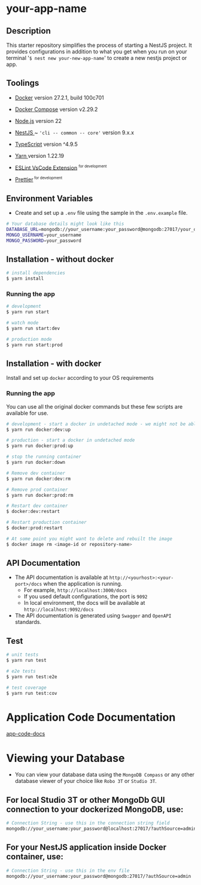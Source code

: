 # your-app-name

## Description
This starter repository simplifies the process of starting a NestJS project. It provides configurations in addition to what you get when you run on your terminal '`$ nest new your-new-app-name`' to create a new nestjs project or app.

## Toolings
- <a href="https://docs.docker.com/compose/" target="_blank">Docker</a> version 27.2.1, build 100c701
- <a href="https://docs.docker.com/compose/" target="_blank">Docker Compose</a> version v2.29.2 
- <a href="http://nodejs.org" target="_blank">Node.js</a> version 22
- <a href="https://docs.nestjs.com/" target="_blank">NestJS </a> ~ `'cli -- common -- core'` version 9.x.x
- <a href="https://www.typescriptlang.org/" target="_blank">TypeScript</a> version ^4.9.5 
- <a href="https://yarnpkg.com/getting-started/install" target="_blank">Yarn </a> version 1.22.19
- <a href="https://marketplace.visualstudio.com/items?itemName=dbaeumer.vscode-eslint" target="_blank">ESLint VsCode Extension</a> <sup><small> for development </small></sup>

- <a href="https://marketplace.visualstudio.com/items?itemName=esbenp.prettier-vscode" target="_blank">Prettier</a><sup><small> for development </small></sup>

## Environment Variables
 - Create and set up a `.env` file using the sample in the `.env.example` file.
```bash
# Your database details might look like this
DATABASE_URL=mongodb://your_username:your_password@mongodb:27017/your_db?authSource=admin
MONGO_USERNAME=your_username
MONGO_PASSWORD=your_password
```
## Installation - without docker

```bash
# install dependencies
$ yarn install
```

### Running the app

```bash
# development
$ yarn run start

# watch mode
$ yarn run start:dev

# production mode
$ yarn run start:prod
```

## Installation - with docker
Install and set up `docker` according to your OS requirements
### Running the app
You can use all the original docker commands but these few scripts are available for use.

```bash
# development - start a docker in undetached mode - we might not be able to watch file changes
$ yarn run docker:dev:up

# production - start a docker in undetached mode
$ yarn run docker:prod:up

# stop the running container
$ yarn run docker:down

# Remove dev container
$ yarn run docker:dev:rm

# Remove prod container
$ yarn run docker:prod:rm

# Restart dev container
$ docker:dev:restart

# Restart production container
$ docker:prod:restart

# At some point you might want to delete and rebuilt the image
$ docker image rm <image-id or repository-name>
```

## API Documentation
- The API documentation is available at `http://<yourhost>:<your-port>/docs` when the application is running.
  - For example, `http://localhost:3000/docs`
  - If you used default configurations, the port is `9092`
  - In local environment, the docs will be available at `http://localhost:9092/docs`
- The API documentation is generated using `Swagger` and `OpenAPI` standards.

## Test

```bash
# unit tests
$ yarn run test

# e2e tests
$ yarn run test:e2e

# test coverage
$ yarn run test:cov
```
# Application Code Documentation
[app-code-docs](app-docs.md)

# Viewing your Database
- You can view your database data using the `MongoDB Compass` or any other database viewer of your choice like `Robo 3T` or `Studio 3T`.
## For local Studio 3T or other MongoDb GUI connection to your dockerized MongoDB, use:
```bash
# Connection String - use this in the connection string field
mongodb://your_username:your_password@localhost:27017/?authSource=admin
```
## For your NestJS application inside Docker container, use:
```bash
# Connection String - use this in the env file
mongodb://your_username:your_password@mongodb:27017/?authSource=admin
```